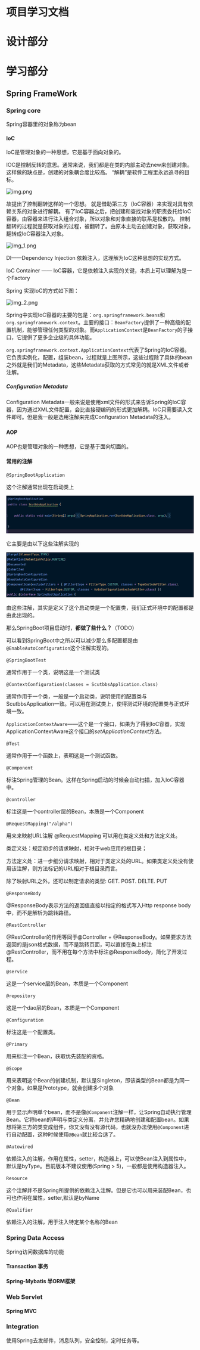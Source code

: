 # 项目学习文档
# 设计部分



# 学习部分
## Spring FrameWork

### Spring core
Spring容器里的对象称为bean
#### IoC
IoC是管理对象的一种思想，它是基于面向对象的。

IOC是控制反转的意思。通常来说，我们都是在类的内部主动去new来创建对象。这样做的缺点是，创建的对象耦合度比较高。
“解耦”是软件工程里永远追寻的目标。


![img.png](Readme.assets/img.png)



故提出了控制翻转这样的一个思想。 就是借助第三方（IoC容器）来实现对具有依赖关系的对象进行解耦。
有了IoC容器之后，把创建和查找对象的职责委托给IoC容器，由容器来进行注入组合对象，所以对象和对象直接的联系是松散的。
控制翻转的过程就是获取对象的过程，被翻转了。由原本主动去创建对象，获取对象，翻转成IoC容器注入对象。

![img_1.png](Readme.assets/img_1.png)

DI——Dependency Injection 依赖注入，这理解为IoC这种思想的实现方式。

IoC Container —— IoC容器，它是依赖注入实现的关键，本质上可以理解为是一个Factory

Spring 实现IoC的方式如下图：

![img_2.png](Readme.assets/img_2.png)

Spring中实现IoC容器的主要的包是：`org.springframework.beans`和`org.springframework.context`。主要的接口：`BeanFactory`提供了一种高级的配置机制，能够管理任何类型的对象。而`ApplicationContext`是`BeanFactory`的子接口，它提供了更多企业级的具体功能。

`org.springframework.context.ApplicationContext`代表了Spring的IoC容器。它负责实例化，配置，组装bean，过程就是上图所示，这些过程除了具体的bean之外就是我们的Metadata，这些Metadata获取的方式常见的就是XML文件或者注解。

##### Configuration Metadata

Configuration Metadata一般来说是使用xml文件的形式来告诉Spring的IoC容器，因为通过XML文件配置，会比直接硬编码的形式更加解耦。IoC只需要读入文件即可。但是我一般是选用注解来完成Configuration Metadata的注入。

### 



#### AOP
AOP也是管理对象的一种思想，它是基于面向切面的。



#### 常用的注解

`@SpringBootApplication`

这个注解通常出现在启动类上

![image-20221108212239603](Readme.assets/image-20221108212239603.png)

它主要是由以下这些注解实现的

![image-20221108212303731](Readme.assets/image-20221108212303731.png)

由这些注解，其实是定义了这个启动类是一个配置类，我们正式环境中的配置都是由此出现的。

那么SpringBoot项目启动时，**都做了些什么？**（TODO）

可以看到SpringBoot中之所以可以减少那么多配置都是由`@EnableAutoConfiguration`这个注解实现的。

`@SpringBootTest`

通常作用于一个类，说明这是一个测试类

`@ContextConfiguration(classes = ScutbbsApplication.class)`

通常作用于一个类，一般是一个启动类，说明使用的配置类与ScutbbsApplication一致。可以用在测试类上，使得测试环境的配置类与正式环境一致。

`ApplicationContextAware`——这个是一个接口，如果为了得到IoC容器，实现ApplicationContextAware这个接口的*setApplicationContext*方法。

`@Test`

通常作用于一个函数上，表明这是一个测试函数。

`@Component`

标注Spring管理的Bean。这样在Spring启动的时候会自动扫描，加入IoC容器中。

`@controller`

标注这是一个controller层的Bean，本质是一个Component

`@RequestMapping("/alpha")`

用来来映射URL注解 @RequestMapping 可以用在类定义处和方法定义处。

类定义处：规定初步的请求映射，相对于web应用的根目录；

方法定义处：进一步细分请求映射，相对于类定义处的URL。如果类定义处没有使用该注解，则方法标记的URL相对于根目录而言。

除了映射URL之外，还可以制定请求的类型: GET. POST. DELTE. PUT

`@ResponseBody`

@ResponseBody表示方法的返回值直接以指定的格式写入Http response body中，而不是解析为跳转路径。

`@RestController`

@RestController的作用等同于@Controller + @ResponseBody。如果要求方法返回的是json格式数据，而不是跳转页面，可以直接在类上标注@RestController，而不用在每个方法中标注@ResponseBody，简化了开发过程。

`@service`

这是一个service层的Bean，本质是一个Component

`@repository`

这是一个dao层的Bean，本质是一个Component

`@Configuration`

标注这是一个配置类。

`@Primary`

用来标注一个Bean，获取优先装配的资格。

`@Scope`

用来表明这个Bean的创建机制，默认是Singleton，即该类型的Bean都是为同一个对象。如果是Prototype，就会创建多个对象

`@Bean`

用于显示声明单个bean，而不是像`@Component`注解一样，让Spring自动执行管理Bean。它将bean的声明与类定义分离，并允许您精确地创建和配置bean。如果想将第三方的类变成组件，你又没有没有源代码，也就没办法使用`@Component`进行自动配置，这种时候使用`@Bean`就比较合适了。

`@Autowired	`

依赖注入的注解，作用在属性，setter，构造器上，可以使Bean注入到属性中，默认是byType。目前版本不建议使用(Spring > 5)，一般都是使用构造器注入。

`Resource`

这个注解并不是Spring所提供的依赖注入注解。但是它也可以用来装配Bean，也可也作用在属性，setter,默认是byName

`@Qualifier`

依赖注入的注解，用于注入特定某个名称的Bean

### Spring Data Access
Spring访问数据库的功能
#### Transaction 事务
#### Spring-Mybatis 半ORM框架
### Web Servlet
#### Spring MVC

### Integration
使用Spring去发邮件，消息队列，安全控制，定时任务等。
